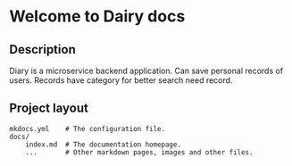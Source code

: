 # Welcome to Dairy docs

## Description

Diary is a microservice backend application. Can save personal records of users.
Records have category for better search need record.

## Project layout

    mkdocs.yml    # The configuration file.
    docs/
        index.md  # The documentation homepage.
        ...       # Other markdown pages, images and other files.
